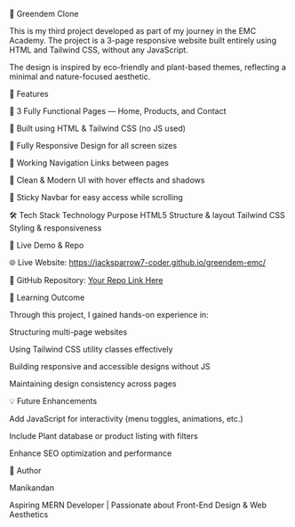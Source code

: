 🌿 Greendem Clone

This is my third project developed as part of my journey in the EMC Academy. The project is a 3-page responsive website built entirely using HTML and Tailwind CSS, without any JavaScript.

The design is inspired by eco-friendly and plant-based themes, reflecting a minimal and nature-focused aesthetic.

🚀 Features

🌱 3 Fully Functional Pages — Home, Products, and Contact

💚 Built using HTML & Tailwind CSS (no JS used)

📱 Fully Responsive Design for all screen sizes

🧭 Working Navigation Links between pages

🎨 Clean & Modern UI with hover effects and shadows

📌 Sticky Navbar for easy access while scrolling

🛠️ Tech Stack
Technology	Purpose
HTML5	Structure & layout
Tailwind CSS	Styling & responsiveness

🔗 Live Demo & Repo

🌐 Live Website: https://jacksparrow7-coder.github.io/greendem-emc/

💾 GitHub Repository: [Your Repo Link Here](https://github.com/Jacksparrow7-coder/greendem-emc.git)

🎯 Learning Outcome

Through this project, I gained hands-on experience in:

Structuring multi-page websites

Using Tailwind CSS utility classes effectively

Building responsive and accessible designs without JS

Maintaining design consistency across pages

💡 Future Enhancements

Add JavaScript for interactivity (menu toggles, animations, etc.)

Include Plant database or product listing with filters

Enhance SEO optimization and performance

🧠 Author

Manikandan

Aspiring MERN Developer | Passionate about Front-End Design & Web Aesthetics
